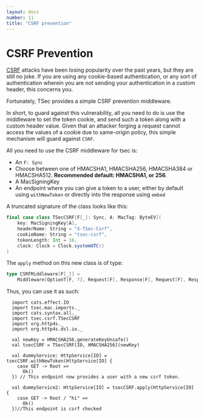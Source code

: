 ```yaml
---
layout: docs
number: 11
title: "CSRF prevention"
---
```


# CSRF Prevention

[CSRF](https://www.owasp.org/index.php/Cross-Site_Request_Forgery_(CSRF)) attacks have been losing popularity over
the past years, but they are still no joke. If you are using any cookie-based authentication, or any sort of authentication
wherein you are _not_ sending your authentication in a custom header, this concerns you.

Fortunately, TSec provides a simple CSRF prevention middleware.

In short, to guard against this vulnerability, all you need to do is use the middleware to set the token cookie, and
send such a token along with a custom header value. Given that an attacker forging a request cannot access the values
of a cookie due to same-origin policy, this simple mechanism will guard against `CSRF`.

All you need to use the CSRF middleware for tsec is:

* An `F: Sync` 
* Choose between one of HMACSHA1, HMACSHA256, HMACSHA384 or HMACSHA512. **Recommended default: HMACSHA1, or 256**.
* A MacSigningKey
* An endpoint where you can give a token to a user, either by default using `withNewToken` or directly into the response
using `embed`


A truncated signature of the class looks like this:
```scala
final case class TSecCSRF[F[_]: Sync, A: MacTag: ByteEV](
    key: MacSigningKey[A],
    headerName: String = "X-TSec-Csrf",
    cookieName: String = "tsec-csrf",
    tokenLength: Int = 16,
    clock: Clock = Clock.systemUTC()
)
```

The `apply` method on this new class is of type:

```scala
type CSRFMiddleware[F[_]] =
    Middleware[OptionT[F, ?], Request[F], Response[F], Request[F], Response[F]]
```

Thus, you can use it as such:

```tut
  import cats.effect.IO
  import tsec.mac.imports._
  import cats.syntax.all._
  import tsec.csrf.TSecCSRF
  import org.http4s._
  import org.http4s.dsl.io._

  val newKey = HMACSHA256.generateKeyUnsafe()
  val tsecCSRF = TSecCSRF[IO, HMACSHA256](newKey)

  val dummyService: HttpService[IO] = tsecCSRF.withNewToken(HttpService[IO] {
    case GET -> Root =>
      Ok()
  }) // This endpoint now provides a user with a new csrf token.
  
  val dummyService2: HttpService[IO] = tsecCSRF.apply(HttpService[IO] {
    case GET -> Root / "hi" =>
      Ok()
  })//This endpoint is csrf checked

```